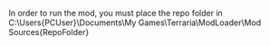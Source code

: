 In order to run the mod, you must place the repo folder in C:\Users\{PCUser}\Documents\My Games\Terraria\ModLoader\Mod Sources\{RepoFolder}
